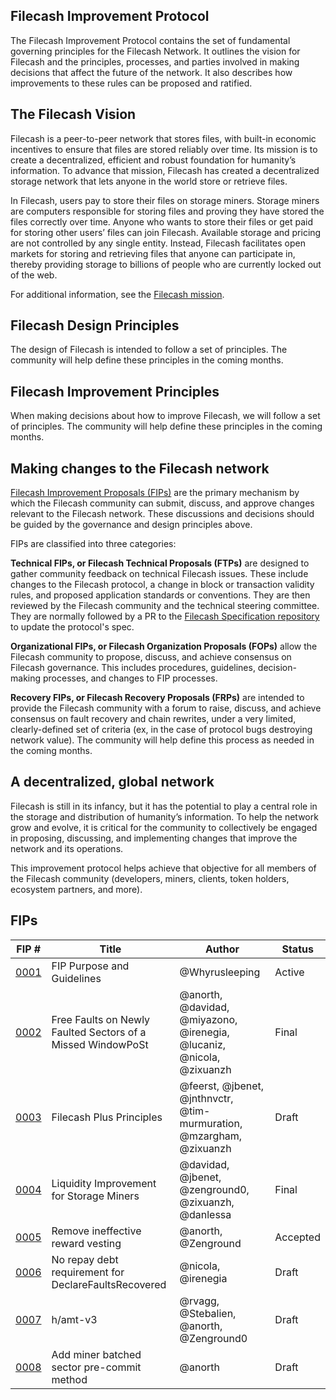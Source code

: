 ## Filecash Improvement Protocol

The Filecash Improvement Protocol contains the set of fundamental governing principles for the Filecash Network. It outlines the vision for Filecash and the principles, processes, and parties involved in making decisions that affect the future of the network. It also describes how improvements to these rules can be proposed and ratified.


## The Filecash Vision

Filecash is a peer-to-peer network that stores files, with built-in economic incentives to ensure that files are stored reliably over time. Its mission is to create a decentralized, efficient and robust foundation for humanity’s information. To advance that mission, Filecash has created a decentralized storage network that lets anyone in the world store or retrieve files. 

In Filecash, users pay to store their files on storage miners. Storage miners are computers responsible for storing files and proving they have stored the files correctly over time. Anyone who wants to store their files or get paid for storing other users’ files can join Filecash. Available storage and pricing are not controlled by any single entity. Instead, Filecash facilitates open markets for storing and retrieving files that anyone can participate in, thereby providing storage to billions of people who are currently locked out of the web. 

For additional information, see the [Filecash mission](https://github.com/filecash/CIPs/blob/master/mission.md).


## Filecash Design Principles

The design of Filecash is intended to follow a set of principles. The community will help define these principles in the coming months.


## Filecash Improvement Principles

When making decisions about how to improve Filecash, we will follow a set of principles. The community will help define these principles in the coming months.


## Making changes to the Filecash network

[Filecash Improvement Proposals (FIPs)](https://github.com/filecash/CIPs/blob/master/FIPS/fip-0001.md) are the primary mechanism by which the Filecash community can submit, discuss, and approve changes relevant to the Filecash network. These discussions and decisions should be guided by the governance and design principles above.

FIPs are classified into three categories:

**Technical FIPs, or Filecash Technical Proposals (FTPs)** are designed to gather community feedback on technical Filecash issues. These include changes to the Filecash protocol, a change in block or transaction validity rules, and proposed application standards or conventions. They are then reviewed by the Filecash community and the technical steering committee. They are normally followed by a PR to the [Filecash Specification repository](https://github.com/filecoin-project/specs) to update the protocol's spec.

**Organizational FIPs, or Filecash Organization Proposals (FOPs)** allow the Filecash community to propose, discuss, and achieve consensus on Filecash governance. This includes procedures, guidelines, decision-making processes, and changes to FIP processes.

**Recovery FIPs, or Filecash Recovery Proposals (FRPs)** are intended to provide the Filecash community with a forum to raise, discuss, and achieve consensus on fault recovery and chain rewrites, under a very limited, clearly-defined set of criteria (ex, in the case of protocol bugs destroying network value). The community will help define this process as needed in the coming months.



## A decentralized, global network

Filecash is still in its infancy, but it has the potential to play a central role in the storage and distribution of humanity’s information. To help the network grow and evolve, it is critical for the community to collectively be engaged in proposing, discussing, and implementing changes that improve the network and its operations. 

This improvement protocol helps achieve that objective for all members of the Filecash community (developers, miners, clients, token holders, ecosystem partners, and more). 

## FIPs

|FIP #   | Title  | Author  | Status  |
|---|---|---|---|
|[0001](https://github.com/filecash/CIPs/blob/master/FIPS/fip-0001.md)   | FIP Purpose and Guidelines  | @Whyrusleeping  | Active  |
|[0002](https://github.com/filecash/CIPs/blob/master/FIPS/fip-0002.md)   | Free Faults on Newly Faulted Sectors of a Missed WindowPoSt  | @anorth, @davidad, @miyazono, @irenegia, @lucaniz, @nicola, @zixuanzh   |Final   |
|[0003](https://github.com/filecash/CIPs/blob/master/FIPS/fip-0003.md)   | Filecash Plus Principles  | @feerst, @jbenet, @jnthnvctr, @tim-murmuration, @mzargham, @zixuanzh  |Draft   |
|[0004](https://github.com/filecash/CIPs/blob/master/FIPS/fip-0004.md)   |Liquidity Improvement for Storage Miners   | @davidad, @jbenet, @zenground0, @zixuanzh, @danlessa   | Final  |
|[0005](https://github.com/filecash/CIPs/blob/master/FIPS/fip-0005.md)  |Remove ineffective reward vesting    | @anorth, @Zenground   |Accepted   |
|[0006](https://github.com/filecash/CIPs/blob/master/FIPS/fip-0006.md)   | No repay debt requirement for DeclareFaultsRecovered  |  @nicola, @irenegia  | Draft  |
|[0007](https://github.com/filecash/CIPs/blob/master/FIPS/fip-0007.md)   | h/amt-v3  | @rvagg, @Stebalien, @anorth, @Zenground0   |Draft   |
|[0008](https://github.com/filecash/CIPs/blob/master/FIPS/fip-0008.md)   | Add miner batched sector pre-commit method  |@anorth   |Draft   |